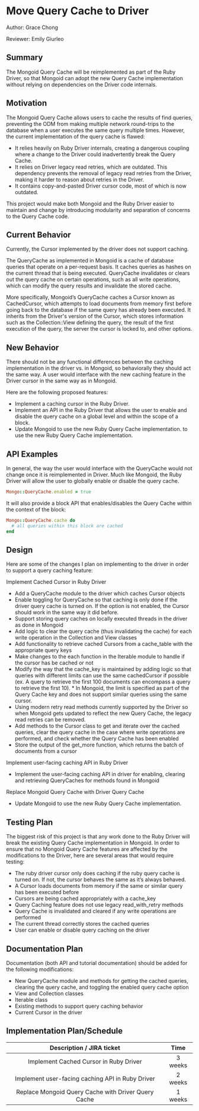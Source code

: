 # Move Query Cache to Driver 
Author: Grace Chong 

Reviewer: Emily Giurleo

## Summary 
The Mongoid Query Cache will be reimplemented as part of the Ruby Driver, so that Mongoid can adopt the new Query Cache implementation without relying on dependencies on the Driver code internals. 

## Motivation
The Mongoid Query Cache allows users to cache the results of find queries, preventing the ODM from making multiple network round-trips to the database when a user executes the same query multiple times. However, the current implementation of the query cache is flawed:
* It relies heavily on Ruby Driver internals, creating a dangerous coupling where a change to the Driver could inadvertently break the Query Cache.
* It relies on Driver legacy read retries, which are outdated. This dependency prevents the removal of legacy read retries from the Driver, making it harder to reason about retries in the Driver.
* It contains copy-and-pasted Driver cursor code, most of which is now outdated.

This project would make both Mongoid and the Ruby Driver easier to maintain and change by introducing modularity and separation of concerns to the Query Cache code.

## Current Behavior 
Currently, the Cursor implemented by the driver does not support caching.

The QueryCache as implemented in Mongoid is a cache of database queries that operate on a per-request basis. It caches queries as hashes on the current thread that is being executed. QueryCache invalidates or clears out the query cache on certain operations, such as all write operations, which can modify the query results and invalidate the stored cache. 

More specifically, Mongoid’s QueryCache caches a Cursor known as CachedCursor, which attempts to load documents from memory first before going back to the database if the same query has already been executed. It inherits from the Driver's version of the Cursor, which stores information such as the Collection::View defining the query, the result of the first execution of the query, the server the cursor is locked to, and other options.    

## New Behavior

There should not be any functional differences between the caching implementation in the driver vs. in Mongoid, so behaviorally they should act the same way. A user would interface with the new caching feature in the Driver cursor in the same way as in Mongoid. 

Here are the following proposed features: 
* Implement a caching cursor in the Ruby Driver.
* Implement an API in the Ruby Driver that allows the user to enable and disable the query cache on a global level and within the scope of a block.
* Update Mongoid to use the new Ruby Query Cache implementation.
to use the new Ruby Query Cache implementation.

## API Examples

In general, the way the user would interface with the QueryCache would not change once it is reimplemented in Driver. 
Much like Mongoid, the Ruby Driver will allow the user to globally enable or disable the query cache.

```ruby
Mongo::QueryCache.enabled = true
```

It will also provide a block API that enables/disables the Query Cache within the context of the block:

```ruby
Mongo::QueryCache.cache do
  # all queries within this block are cached
end
```

## Design

Here are some of the changes I plan on implementing to the driver in order to support a query caching feature:

Implement Cached Cursor in Ruby Driver

* Add a QueryCache module to the driver which caches Cursor objects
* Enable toggling for QueryCache so that caching is only done if the driver query cache is turned on. If the option is not enabled, the Cursor should work in the same way it did before.  
* Support storing query caches on locally executed threads in the driver as done in Mongoid
* Add logic to clear the query cache (thus invalidating the cache) for each write operation in the Collection and View classes 
* Add functionality to retrieve cached Cursors from a cache_table with the appropriate query keys
* Make changes to the each function in the Iterable module to handle if the cursor has be cached or not
* Modify the way that the cache_key is maintained by adding logic so that queries with different limits can use the same cachedCursor if possible (ex. A query to retrieve the first 100 documents can encompass a query to retrieve the first 10). * In Mongoid, the limit is specified as part of the Query Cache key and does not support similar queries using the same cursor. 
* Using modern retry read methods currently supported by the Driver so when Mongoid gets updated to reflect the new Query Cache, the legacy read retries can be removed.
* Add methods to the Cursor class to get and iterate over the cached queries, clear the query cache in the case where write operations are performed, and check whether the Query Cache has been enabled
* Store the output of the get_more function, which returns the batch of documents from a cursor

Implement user-facing caching API in Ruby Driver

* Implement the user-facing caching API in driver for enabling, clearing and retrieving QueryCaches for methods found in Mongoid 

Replace Mongoid Query Cache with Driver Query Cache

* Update Mongoid to use the new Ruby Query Cache implementation.

## Testing Plan

The biggest risk of this project is that any work done to the Ruby Driver will break the existing Query Cache implementation in Mongoid. In order to ensure that no Mongoid Query Cache features are affected by the modifications to the Driver, here are several areas that would require testing:

* The ruby driver cursor only does caching if the ruby query cache is turned on. If not, the cursor behaves the same as it’s always behaved. 
* A Cursor loads documents from memory if the same or similar query has been executed before
* Cursors are being cached appropriately with a cache_key 
* Query Caching feature does not use legacy read_with_retry methods
* Query Cache is invalidated and cleared if any write operations are performed 
* The current thread correctly stores the cached queries
* User can enable or disable query caching on the driver

## Documentation Plan

Documentation (both API and tutorial documentation) should be added for the following modifications:
* New QueryCache module and methods for getting the cached queries, clearing the query cache, and toggling the enabled query cache option
* View and Collection classes
* Iterable class
* Existing methods to support query caching behavior 
* Current Cursor in the driver 

## Implementation Plan/Schedule


| Description / JIRA ticket | Time  |
| :-----: | :-: |
| Implement Cached Cursor in Ruby Driver | 3 weeks |
| Implement user-facing caching API in Ruby Driver | 2 weeks |
| Replace Mongoid Query Cache with Driver Query Cache | 1 weeks |




